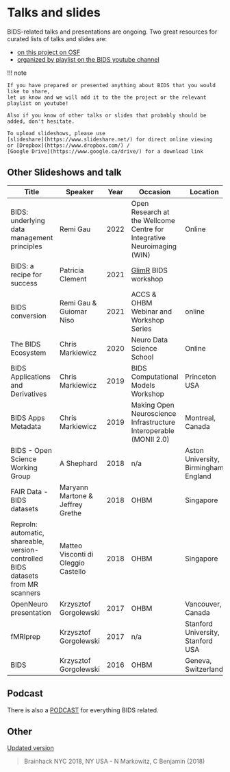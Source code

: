 # Talks and slides

BIDS-related talks and presentations are ongoing.
Two great resources for curated lists of talks and slides are:

-   [on this project on OSF](https://osf.io/yn93h/)
-   [organized by playlist on the BIDS youtube channel](https://www.youtube.com/channel/UCxZUcYfd_nvIVWAbzRB1tlw/playlists)

!!! note

    If you have prepared or presented anything about BIDS that you would like to share,
    let us know and we will add it to the the project or the relevant playlist on youtube!

    Also if you know of other talks or slides that probably should be added, don't hesitate.

    To upload slideshows, please use
    [slideshare](https://www.slideshare.net/) for direct online viewing
    or [Dropbox](https://www.dropbox.com/) /
    [Google Drive](https://www.google.ca/drive/) for a download link

## Other Slideshows and talk

| Title                                                                            | Speaker                             | Year | Occasion                                                                  | Location                             | Video                                                                                        | Slides                                                                                                                       |
| -------------------------------------------------------------------------------- | ----------------------------------- | ---- | --------------------------------------------------------------------------| ------------------------------------ | -------------------------------------------------------------------------------------------- | ---------------------------------------------------------------------------------------------------------------------------- |
| BIDS: underlying data management principles                                      | Remi Gau                            | 2022 | Open Research at the Wellcome Centre for Integrative Neuroimaging (WIN)   | Online                               | [link](https://vimeo.com/showcase/7645853/video/668642973)                                   | [link](https://osf.io/h6gsr/)                                                                                                |
| BIDS: a recipe for success                                                       | Patricia Clement                    | 2021 | [GlimR](https://glimr.eu/) BIDS workshop                                  |                                      | [link](https://www.youtube.com/watch?v=ukgiAP2Hn3E)                                          | [link](https://osf.io/nu24a)                                                                                                 |
| BIDS conversion                                                                  | Remi Gau & Guiomar Niso             | 2021 | ACCS & OHBM Webinar and Workshop Series                                   | online                               | [link](https://www.youtube.com/watch?v=m7vEHGpqQIw)                                          | [link](https://remi-gau.github.io/bids_cookbook/)                                                                            |
| The BIDS Ecosystem                                                               | Chris Markiewicz                    | 2020 | Neuro Data Science School                                                 | Online                               | n/a                                                                                          | [link](https://effigies.github.io/bids-ecosystem/)                                                                           |
| BIDS Applications and Derivatives                                                | Chris Markiewicz                    | 2019 | BIDS Computational Models Workshop                                        | Princeton USA                        | n/a                                                                                          | [link](https://effigies.github.io/bids-derivatives/)                                                                         |
| BIDS Apps Metadata                                                               | Chris Markiewicz                    | 2019 | Making Open Neuroscience Infrastructure Interoperable (MONII 2.0)         | Montreal, Canada                     | n/a                                                                                          | [link](https://effigies.github.io/bids-metadata/)                                                                            |
| BIDS - Open Science Working Group                                                | A Shephard                          | 2018 | n/a                                                                       | Aston University, Birmingham England | n/a                                                                                          | [link](https://github.com/bids-standard/bids-starter-kit/files/2068336/Brain.Imaging.Data.Structure.-.OSWG.pptx)             |
| FAIR Data - BIDS datasets                                                        | Maryann Martone & Jeffrey Grethe    | 2018 | OHBM                                                                      | Singapore                            | [link](https://www.pathlms.com/ohbm/courses/8246/sections/12542/video_presentations/115883#) | n/a                                                                                                                          |
| ReproIn: automatic, shareable, version-controlled BIDS datasets from MR scanners | Matteo Visconti di Oleggio Castello | 2018 | OHBM                                                                      | Singapore                            | n/a                                                                                          | [link](https://www.pathlms.com/ohbm/courses/8246/sections/12541/video_presentations/115999#)                                 |
| OpenNeuro presentation                                                           | Krzysztof Gorgolewski               | 2017 | OHBM                                                                      | Vancouver, Canada                    | [link](https://www.pathlms.com/ohbm/courses/5158/sections/7806/video_presentations/76062#)   | [link](https://www.slideshare.net/chrisfilo1/openneuro-a-free-online-platform-for-sharing-and-analysis-of-neuroimaging-data) |
| fMRIprep                                                                         | Krzysztof Gorgolewski               | 2017 | n/a                                                                       | Stanford University, Stanford USA    | n/a                                                                                          | [link](https://www.slideshare.net/chrisfilo1/fmriprep-robust-and-easy-to-use-fmri-preprocessing-pipeline)                    |
| BIDS                                                                             | Krzysztof Gorgolewski               | 2016 | OHBM                                                                      | Geneva, Switzerland                  | n/a                                                                                          | [link](https://www.slideshare.net/chrisfilo1/the-brain-imaging-data-structure-ohbm-2016)                                     |

<!-- TEMPLATE -->
<!-- | Title    | Speaker  | Year | Occasion    | Location     | [link](video) | [link](slides)    |  -->

## Podcast

There is also a [PODCAST](https://anchor.fm/bids-maintenance) for everything
BIDS related.

## Other

<!-- [Graphical Representation of BIDS](https://drive.google.com/drive/folders/1xlfeAFpp8iOH12bXONfD9OsRGLFFSLD-) -
work in progress, viewable with draw.io (a Google Drive extension) -->

[Updated version](https://cogneuro.net/bids)

> Brainhack NYC 2018, NY USA - N Markowitz, C Benjamin (2018)
